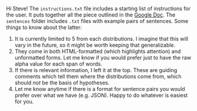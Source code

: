Hi Steve! The `instructions.txt` file includes a starting list of instructions for the user. It puts together all the piece outlined in the [Google Doc](https://docs.google.com/document/d/18lF1_vPVG2wfKW6-da4rdWTo9B_AnppYSn_EIpPcVMc/edit#). The `sentences` folder includes `.txt` files with example pairs of sentences. Some things to know about the latter:

1. It is currently limited to 5 from each distributions. I imagine that this will vary in the future, so it might be worth keeping that generalizable.
2. They come in both HTML-formatted (which highlights attention) and unformatted forms. Let me know if you would prefer just to have the raw alpha value for each span of words.
3. If there is relevant information, I left it at the top. These are guiding comments which tell them where the distributions come from, which should *not* be the basis of hypotheses.
4. Let me know anytime if there is a format for sentence pairs you would prefer over what we have (e.g. JSON). Happy to do whatever is easiest for you.